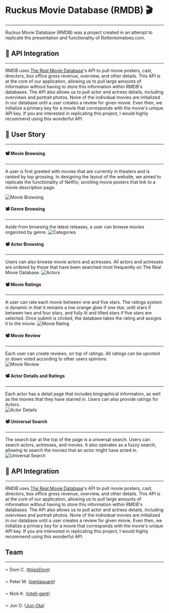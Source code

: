 # Ruckus Movie Database (RMDB) 🎬
----------------
Ruckus Movie Database (RMDB) was a project created in an attempt to replicate the presentation and functionality of Rottentomatoes.com.


## 🍿 API Integration
----------------------
RMDB uses [The Real Movie Database](https://www.themoviedb.org/?language=en)'s API to pull movie posters, cast, directors, box office gross revenue, overview, and other details. This API is at the core of our application, allowing us to pull large amounts of information without having to store this information within RMDB's databases. The API also allows us to pull actor and actress details, including overviews and portrait photos. None of the individual movies are initialized in our database until a user creates a review for given movie. Even then, we initialize a primary key for a movie that corresponds with the movie's unique API key. If you are interested in replicating this project, I would highly recommend using this wonderful API.


## 🍿 User Story
-----------------------
#### 📽 Movie Browsing
-----------------------
A user is first greeted with movies that are currently in theaters and is ranked by top grossing. In designing the layout of the website, we aimed to replicate the functionality of Netflix; scrolling movie posters that link to a movie description page.

![Movie Browsing](https://media.giphy.com/media/VdcwKFEm63z1K/giphy.gif)


#### 📽 Genre Browsing
-----------------------
Aside from browsing the latest releases, a user can browse movies organized by genre.
![Categories](https://media.giphy.com/media/fpuClQYSzQPXq/giphy.gif)


#### 📽 Actor Browsing
-----------------------
Users can also browse movie actors and actresses. All actors and actresses are ordered by those that have been searched most frequently on The Real Movie Database.
![Actors](https://media.giphy.com/media/yIPkQJxerWiwo/giphy.gif)


#### 📽 Movie Ratings
-----------------------
A user can rate each movie between one and five stars. The ratings system is dynamic in that it remains a low orange glow if one star, unlit stars if between two and four stars, and fully lit and tilted stars if five stars are selected. Once submit is clicked, the database takes the rating and assigns it to the movie.
![Movie Rating](https://media.giphy.com/media/G5NSVkZFN6aMU/giphy.gif)


#### 📽 Movie Review
-----------------------
Each user can create reviews, on top of ratings. All ratings can be upvoted or down voted according to other users opinions.  
![Movie Review](https://media.giphy.com/media/Wm4YkMGRS9iw0/giphy.gif)


#### 📽 Actor Details and Ratings
-----------------------
Each actor has a detail page that includes biographical information, as well as the movies that they have starred in. Users can also provide ratings for Actors.  
![Actor Details](https://media.giphy.com/media/F6OpyNiBtOdd6/giphy.gif)


#### 📽 Universal Search
-----------------------
The search bar at the top of the page is a universal search. Users can search actors, actresses, and movies. It also operates as a fuzzy search, allowing to search the movies that an actor might have acted in.
![Universal Search](https://media.giphy.com/media/fc2HjXkVcPxZK/giphy.gif)


## 🍿 API Integration
----------------------
RMDB uses [The Real Movie Database](https://www.themoviedb.org/?language=en)'s API to pull movie posters, cast, directors, box office gross revenue, overview, and other details. This API is at the core of our application, allowing us to pull large amounts of information without having to store this information within RMDB's databases. The API also allows us to pull actor and actress details, including overviews and portrait photos. None of the individual movies are initialized in our database until a user creates a review for given movie. Even then, we initialize a primary key for a movie that corresponds with the movie's unique API key. If you are interested in replicating this project, I would highly recommend using this wonderful API.


## Team
------------------
⭐️ Dom C. ([thisisDom](https://github.com/thisisDomssdasdaw))

⭐️ Peter M. ([pentaquant](https://github.com/pentaquant))

⭐️ Nick K. ([intell-gent](https://github.com/intell-gent))

⭐️ Jun O. ([Jun-Ota](https://github.com/Jun-Ota))
